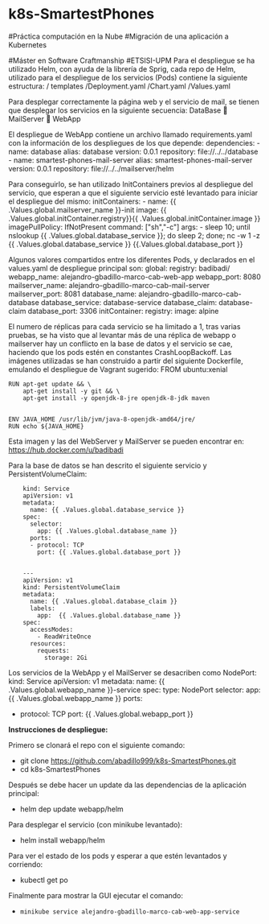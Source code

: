 # k8s-SmartestPhones
#Práctica computación en la Nube
#Migración de una aplicación a Kubernetes

#Máster en Software Craftmanship
#ETSISI-UPM
Para el despliegue se ha utilizado Helm, con ayuda de la librería de Sprig, cada repo de Helm, utilizado para el despliegue de los servicios (Pods) contiene la siguiente estructura:
/ templates /Deployment.yaml
/Chart.yaml
/Values.yaml

Para desplegar correctamente la página web y el servicio de mail, se tienen que desplegar los servicios en la siguiente secuencia:
DataBase  MailServer  WebApp

El despliegue de WebApp contiene un archivo llamado requirements.yaml con la información de los despliegues de los que depende:
dependencies:
	  - name: database
	    alias: database
	    version: 0.0.1
	    repository: file://../../database
	  - name: smartest-phones-mail-server
	    alias: smartest-phones-mail-server
	    version: 0.0.1
	    repository: file://../../mailserver/helm


Para conseguirlo, se han utilizado InitContainers previos al despliegue del servicio, que esperan a que el siguiente servicio esté levantado para iniciar el despliegue del mismo:
		initContainers:
		- name: {{ .Values.global.mailserver_name }}-init
		image: {{ .Values.global.initContainer.registry}}{{ .Values.global.initContainer.image }} 
		imagePullPolicy: IfNotPresent
		command: ["sh","-c"]
		args:
		       - sleep 10;
		       until nslookup {{ .Values.global.database_service }};
		       do sleep 2;
		       done;
		       nc -w 1 -z {{ .Values.global.database_service }} {{.Values.global.database_port }}

Algunos valores compartidos entre los diferentes Pods, y declarados en el values.yaml de despliegue principal son:
global:
	  registry: badibadi/
	  webapp_name: alejandro-gbadillo-marco-cab-web-app
	  webapp_port: 8080
	  mailserver_name: alejandro-gbadillo-marco-cab-mail-server
	  mailserver_port: 8081
	  database_name: alejandro-gbadillo-marco-cab-database
	  database_service: database-service
	  database_claim: database-claim
	  database_port: 3306
	  initContainer:
	    registry: 
	    image: alpine

El numero de réplicas para cada servicio se ha limitado a 1, tras varias pruebas, se ha visto que al levantar más de una réplica de webapp o mailserver hay un conflicto en la base de datos y el servicio se cae, haciendo que los pods estén en constantes CrashLoopBackoff.
Las imágenes utilizadas se han construido a partir del siguiente Dockerfile, emulando el despliegue de Vagrant sugerido:
FROM ubuntu:xenial
	

	RUN apt-get update && \
	    apt-get install -y git && \
	    apt-get install -y openjdk-8-jre openjdk-8-jdk maven
	

	ENV JAVA_HOME /usr/lib/jvm/java-8-openjdk-amd64/jre/
	RUN echo ${JAVA_HOME}


Esta imagen y las del WebServer y MailServer se pueden encontrar  en:
https://hub.docker.com/u/badibadi






Para la base de datos se han descrito el siguiente servicio y PersistentVolumeClaim:

		kind: Service
		apiVersion: v1
		metadata:
		  name: {{ .Values.global.database_service }}
		spec:
		  selector:
		    app: {{ .Values.global.database_name }}
		  ports:
		  - protocol: TCP
		    port: {{ .Values.global.database_port }}
		

		---
		apiVersion: v1
		kind: PersistentVolumeClaim
		metadata:
		  name: {{ .Values.global.database_claim }}
		  labels:
		    app:  {{ .Values.global.database_name }}
		spec:
		  accessModes:
		    - ReadWriteOnce
		  resources:
		    requests:
		      storage: 2Gi

Los servicios de la WebApp y el MailServer se desacriben como NodePort:
kind: Service
apiVersion: v1
metadata:
  name: {{ .Values.global.webapp_name }}-service
spec:
  type: NodePort
  selector:
    app: {{ .Values.global.webapp_name }}
  ports:
  - protocol: TCP
    port: {{ .Values.global.webapp_port }}


**Instrucciones de despliegue:**

Primero se clonará el repo con el siguiente comando:

-	git clone https://github.com/abadillo999/k8s-SmartestPhones.git
-	cd k8s-SmartestPhones

Después se debe hacer un update da las dependencias de la aplicación principal:

-	helm dep update webapp/helm

Para desplegar el servicio (con minikube levantado):

-	helm install webapp/helm 

Para ver el estado de los pods y esperar a que estén levantados y corriendo:

-	kubectl get po

Finalmente para mostrar la GUI ejecutar el comando:

-	  minikube service alejandro-gbadillo-marco-cab-web-app-service
